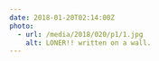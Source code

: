 ```yaml
---
date: 2018-01-20T02:14:00Z
photo:
  - url: /media/2018/020/p1/1.jpg
    alt: LONER!! written on a wall.
---
```


